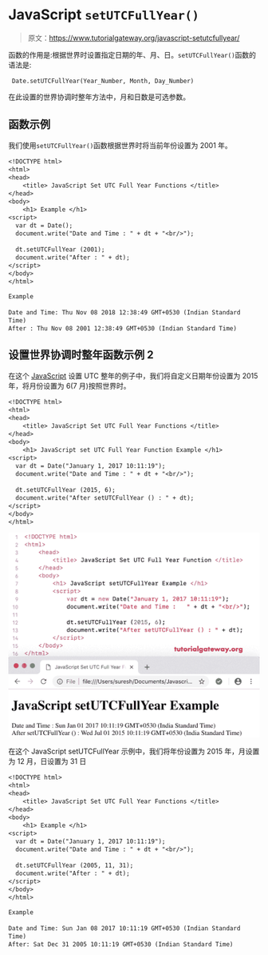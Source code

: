 # JavaScript `setUTCFullYear()`

> 原文：<https://www.tutorialgateway.org/javascript-setutcfullyear/>

函数的作用是:根据世界时设置指定日期的年、月、日。`setUTCFullYear()`函数的语法是:

```
 Date.setUTCFullYear(Year_Number, Month, Day_Number)
```

在此设置的世界协调时整年方法中，月和日数是可选参数。

## 函数示例

我们使用`setUTCFullYear()`函数根据世界时将当前年份设置为 2001 年。

```
<!DOCTYPE html>
<html>
<head>
    <title> JavaScript Set UTC Full Year Functions </title>
</head>
<body>
    <h1> Example </h1>
<script>
  var dt = Date();  
  document.write("Date and Time : " + dt + "<br/>");

  dt.setUTCFullYear (2001);
  document.write("After : " + dt);
</script>
</body>
</html>
```

```
Example

Date and Time: Thu Nov 08 2018 12:38:49 GMT+0530 (Indian Standard Time)
After : Thu Nov 08 2001 12:38:49 GMT+0530 (Indian Standard Time)
```

## 设置世界协调时整年函数示例 2

在这个 [JavaScript](https://www.tutorialgateway.org/javascript/) 设置 UTC 整年的例子中，我们将自定义日期年份设置为 2015 年，将月份设置为 6(7 月)按照世界时。

```
<!DOCTYPE html>
<html>
<head>
    <title> JavaScript Set UTC Full Year Functions </title>
</head>
<body>
    <h1> JavaScript set UTC Full Year Function Example </h1>
<script>
  var dt = Date("January 1, 2017 10:11:19");
  document.write("Date and Time : " + dt + "<br/>");

  dt.setUTCFullYear (2015, 6);
  document.write("After setUTCFullYear () : " + dt);
</script>
</body>
</html>
```

![JavaScript setUTCFullYear Function 2](img/312298deb7c12663741f60e399d012e2.png)

在这个 JavaScript setUTCFullYear 示例中，我们将年份设置为 2015 年，月设置为 12 月，日设置为 31 日

```
<!DOCTYPE html>
<html>
<head>
    <title> JavaScript Set UTC Full Year Functions </title>
</head>
<body>
    <h1> Example </h1>
<script>
  var dt = Date("January 1, 2017 10:11:19");
  document.write("Date and Time : " + dt + "<br/>");

  dt.setUTCFullYear (2005, 11, 31);
  document.write("After : " + dt);
</script>
</body>
</html>
```

```
Example

Date and Time: Sun Jan 08 2017 10:11:19 GMT+0530 (Indian Standard Time)
After: Sat Dec 31 2005 10:11:19 GMT+0530 (Indian Standard Time)
```